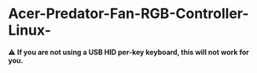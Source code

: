 # Acer-Predator-Fan-RGB-Controller-Linux-
⚠️ **If you are not using a USB HID per-key keyboard, this will not work for you.**
